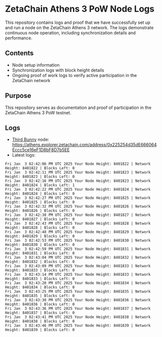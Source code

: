 # ZetaChain Athens 3 PoW Node Logs
This repository contains logs and proof that we have successfully set up and run a node on the ZetaChain Athens 3 network. The logs demonstrate continuous node operation, including synchronization details and performance.

## Contents
- Node setup information
- Synchronization logs with block height details
- Ongoing proof of work logs to verify active participation in the ZetaChain network

## Purpose
This repository serves as documentation and proof of participation in the ZetaChain Athens 3 PoW testnet.

## Logs

- [Third Bunny](https://thirdbunny.xyz/) node: https://athens.explorer.zetachain.com/address/0x225254d35dE666064Eccc5ce16eF1D8bF8D7b5EE
- Latest logs:
```
Fri Jan  3 02:42:06 PM UTC 2025 Your Node Height: 8401822 | Network Height: 8401822 | Blocks Left: 0
Fri Jan  3 02:42:11 PM UTC 2025 Your Node Height: 8401823 | Network Height: 8401823 | Blocks Left: 0
Fri Jan  3 02:42:16 PM UTC 2025 Your Node Height: 8401823 | Network Height: 8401824 | Blocks Left: 1
Fri Jan  3 02:42:22 PM UTC 2025 Your Node Height: 8401824 | Network Height: 8401824 | Blocks Left: 0
Fri Jan  3 02:42:27 PM UTC 2025 Your Node Height: 8401825 | Network Height: 8401825 | Blocks Left: 0
Fri Jan  3 02:42:32 PM UTC 2025 Your Node Height: 8401826 | Network Height: 8401826 | Blocks Left: 0
Fri Jan  3 02:42:38 PM UTC 2025 Your Node Height: 8401827 | Network Height: 8401827 | Blocks Left: 0
Fri Jan  3 02:42:43 PM UTC 2025 Your Node Height: 8401828 | Network Height: 8401828 | Blocks Left: 0
Fri Jan  3 02:42:48 PM UTC 2025 Your Node Height: 8401829 | Network Height: 8401829 | Blocks Left: 0
Fri Jan  3 02:42:53 PM UTC 2025 Your Node Height: 8401830 | Network Height: 8401830 | Blocks Left: 0
Fri Jan  3 02:42:59 PM UTC 2025 Your Node Height: 8401831 | Network Height: 8401831 | Blocks Left: 0
Fri Jan  3 02:43:04 PM UTC 2025 Your Node Height: 8401832 | Network Height: 8401832 | Blocks Left: 0
Fri Jan  3 02:43:09 PM UTC 2025 Your Node Height: 8401833 | Network Height: 8401833 | Blocks Left: 0
Fri Jan  3 02:43:14 PM UTC 2025 Your Node Height: 8401833 | Network Height: 8401833 | Blocks Left: 0
Fri Jan  3 02:43:20 PM UTC 2025 Your Node Height: 8401834 | Network Height: 8401834 | Blocks Left: 0
Fri Jan  3 02:43:25 PM UTC 2025 Your Node Height: 8401835 | Network Height: 8401835 | Blocks Left: 0
Fri Jan  3 02:43:30 PM UTC 2025 Your Node Height: 8401836 | Network Height: 8401836 | Blocks Left: 0
Fri Jan  3 02:43:36 PM UTC 2025 Your Node Height: 8401837 | Network Height: 8401837 | Blocks Left: 0
Fri Jan  3 02:43:41 PM UTC 2025 Your Node Height: 8401838 | Network Height: 8401838 | Blocks Left: 0
Fri Jan  3 02:43:46 PM UTC 2025 Your Node Height: 8401839 | Network Height: 8401839 | Blocks Left: 0
```
